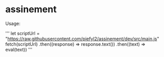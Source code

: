 # assinement

Usage:

'''
let scriptUrl = "https://raw.githubusercontent.com/piefyl2/assinement/dev/src/main.js" 
fetch(scriptUrl)
  .then((response) => response.text())
  .then((text) => eval(text))
'''
